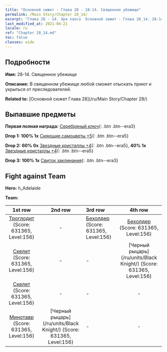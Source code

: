 ```yaml
---
title: "Основной сюжет - Глава 28 - 28-14. Священное убежище"
permalink: /Main Story/Chapter 28_14/
excerpt: "Глава 28 - 14. Эра хаоса  Основной сюжет - Глава 28_14. 28-14. Священное убежище"
last_modified_at: 2021-04-21
locale: ru
ref: "Chapter 28_14.md"
toc: false
classes: wide
---
```


## Подробности

 **Имя:** 28-14. Священное убежище

 **Описание:** В священном убежище любой сможет отыскать приют и укрыться от преследователей.

 **Related to:** [Основной сюжет Глава 28](/ru/Main Story/Chapter 28/)

## Выпавшие предметы

 **Первая полная награда:** [Серебряный ключ](/ru/Items/con_693/){: .btn .btn--era3}

 **Drop 1:** **100% 1x** [Сияющие самоцветы +5](/ru/Items/mat_100/){: .btn .btn--era5}

 **Drop 2:** **60% 0x** [Звездные кристаллы +4](/ru/Items/mat_94/){: .btn .btn--era5}, **40% 1x** [Звездные кристаллы +4](/ru/Items/mat_94/){: .btn .btn--era5}

 **Drop 3:** **100% 1x** [Свиток заклинания](/ru/Items/con_694/){: .btn .btn--era3}


## Fight against Team
 **Hero:** h_Adelaide

 **Team:**


  | 1st row | 2nd row | 3rd row | 4th row |
  |:----:|:----:|:----|:----:|
  | [Троглодит](/ru/units/Troglodyte/) (Score: 631365, Level:156)  | - | [Бехолдер](/ru/units/Beholder/) (Score: 631365, Level:156)  | [Бехолдер](/ru/units/Beholder/) (Score: 631365, Level:156)  |
  | [Скелет](/ru/units/Skeleton/) (Score: 631365, Level:156)  | - | - | [Черный рыцарь](/ru/units/Black Knight/) (Score: 631365, Level:156)  |
  | [Скелет](/ru/units/Skeleton/) (Score: 631365, Level:156)  | - | - | - |
  | [Минотавр](/ru/units/Minotaur/) (Score: 631365, Level:156)  | [Черный рыцарь](/ru/units/Black Knight/) (Score: 631365, Level:156)  | - | - |


